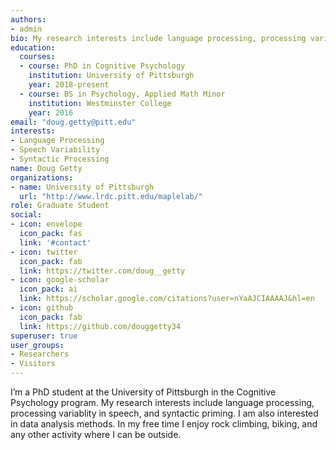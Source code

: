 ```yaml
---
authors:
- admin
bio: My research interests include language processing, processing variablity in speech, and syntactic priming.
education:
  courses:
  - course: PhD in Cognitive Psychology
    institution: University of Pittsburgh
    year: 2018-present
  - course: BS in Psychology, Applied Math Minor
    institution: Westminster College
    year: 2016
email: "doug.getty@pitt.edu"
interests:
- Language Processing
- Speech Variability
- Syntactic Processing
name: Doug Getty
organizations:
- name: University of Pittsburgh
  url: "http://www.lrdc.pitt.edu/maplelab/"
role: Graduate Student
social:
- icon: envelope
  icon_pack: fas
  link: '#contact'
- icon: twitter
  icon_pack: fab
  link: https://twitter.com/doug__getty
- icon: google-scholar
  icon_pack: ai
  link: https://scholar.google.com/citations?user=nYaAJCIAAAAJ&hl=en
- icon: github
  icon_pack: fab
  link: https://github.com/douggetty34
superuser: true
user_groups:
- Researchers
- Visitors
---
```


I’m a PhD student at the University of Pittsburgh in the Cognitive Psychology program. My research interests include language processing, processing variablity in speech, and syntactic priming. I am also interested in data analysis methods. In my free time I enjoy rock climbing, biking, and any other activity where I can be outside.
